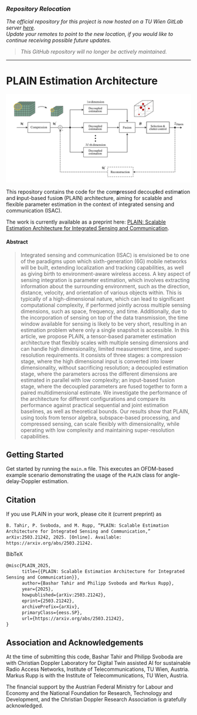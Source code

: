 ### *Repository Relocation*
*The official repository for this project is now hosted on a TU Wien GitLab server [here](https://squid.nt.tuwien.ac.at/gitlab/btahir/PLAIN).*\
*Update your remotes to point to the new location, if you would like to continue receiving possible future updates.*
>*This GitHub repository will no longer be actively maintained.*
***
# PLAIN Estimation Architecture
![alt text](PLAIN.png)

This repository contains the code for the com**p**ressed decoup**l**ed estim**a**tion and **i**nput-based fusio**n** (PLAIN) architecture, aiming for scalable and flexible parameter estimation in the context of integrated sensing and communication (ISAC). 

The work is currently available as a preprint here: [PLAIN: Scalable Estimation Architecture for Integrated Sensing and Communication](https://arxiv.org/abs/2503.21242).

#### Abstract
> Integrated sensing and communication (ISAC) is envisioned be to one of the paradigms upon which sixth-generation (6G) mobile networks will be built, extending localization and tracking capabilities, as well as giving birth to environment-aware wireless access. A key aspect of sensing integration is parameter estimation, which involves extracting information about the surrounding environment, such as the direction, distance, velocity, and orientation of various objects within. This is typically of a high-dimensional nature, which can lead to significant computational complexity, if performed jointly across multiple sensing dimensions, such as space, frequency, and time. Additionally, due to the incorporation of sensing on top of the data transmission, the time window available for sensing is likely to be very short, resulting in an estimation problem where only a single snapshot is accessible. In this article, we propose PLAIN, a tensor-based parameter estimation architecture that flexibly scales with multiple sensing dimensions and can handle high dimensionality, limited measurement time, and super-resolution requirements. It consists of three stages: a compression stage, where the high dimensional input is converted into lower dimensionality, without sacrificing resolution; a decoupled estimation stage, where the parameters across the different dimensions are estimated in parallel with low complexity; an input-based fusion stage, where the decoupled parameters are fused together to form a paired multidimensional estimate. We investigate the performance of the architecture for different configurations and compare its performance against practical sequential and joint estimation baselines, as well as theoretical bounds. Our results show that PLAIN, using tools from tensor algebra, subspace-based processing, and compressed sensing, can scale flexibly with dimensionality, while operating with low complexity and maintaining super-resolution capabilities.

## Getting Started
Get started by running the ```main.m``` file. This executes an OFDM-based example scenario demonstrating the usage of the ```PLAIN``` class for angle-delay-Doppler estimation.

## Citation
If you use PLAIN in your work, please cite it (current preprint) as
```
B. Tahir, P. Svoboda, and M. Rupp, “PLAIN: Scalable Estimation Architecture for Integrated Sensing and Communication,” arXiv:2503.21242, 2025. [Online]. Available: https://arxiv.org/abs/2503.21242.
```
BibTeX
```
@misc{PLAIN_2025,
      title={{PLAIN: Scalable Estimation Architecture for Integrated Sensing and Communication}}, 
      author={Bashar Tahir and Philipp Svoboda and Markus Rupp},
      year={2025},
      howpublished={arXiv:2503.21242},
      eprint={2503.21242},
      archivePrefix={arXiv},
      primaryClass={eess.SP},
      url={https://arxiv.org/abs/2503.21242}, 
}
```
## Association and Acknowledgements
At the time of submitting this code, Bashar Tahir and Philipp Svoboda are with Christian Doppler Laboratory for Digital Twin assisted AI for sustainable Radio Access Networks, Institute of Telecommunications, TU Wien, Austria. Markus Rupp is with the Institute of Telecommunications, TU Wien, Austria. 

The financial support by the Austrian Federal Ministry for Labour and Economy and the National Foundation for Research, Technology and Development, and the Christian Doppler Research Association is gratefully acknowledged.
